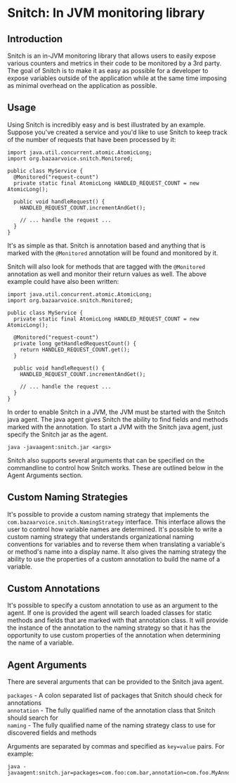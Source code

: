 Snitch: In JVM monitoring library
=================================

Introduction
------------
Snitch is an in-JVM monitoring library that allows users to easily expose various counters and metrics in their code to
be monitored by a 3rd party.  The goal of Snitch is to make it as easy as possible for a developer to expose variables
outside of the application while at the same time imposing as minimal overhead on the application as possible.

Usage
-----
Using Snitch is incredibly easy and is best illustrated by an example.  Suppose you've created a service and you'd like
to use Snitch to keep track of the number of requests that have been processed by it:

    import java.util.concurrent.atomic.AtomicLong;
    import org.bazaarvoice.snitch.Monitored;

    public class MyService {
      @Monitored("request-count")
      private static final AtomicLong HANDLED_REQUEST_COUNT = new AtomicLong();

      public void handleRequest() {
        HANDLED_REQUEST_COUNT.incrementAndGet();

        // ... handle the request ...
      }
    }

It's as simple as that.  Snitch is annotation based and anything that is marked with the ```@Monitored``` annotation
will be found and monitored by it.

Snitch will also look for methods that are tagged with the ```@Monitored``` annotation
as well and monitor their return values as well.  The above example could have also been written:

    import java.util.concurrent.atomic.AtomicLong;
    import org.bazaarvoice.snitch.Monitored;

    public class MyService {
      private static final AtomicLong HANDLED_REQUEST_COUNT = new AtomicLong();

      @Monitored("request-count")
      private long getHandledRequestCount() {
        return HANDLED_REQUEST_COUNT.get();
      }

      public void handleRequest() {
        HANDLED_REQUEST_COUNT.incrementAndGet();

        // ... handle the request ...
      }
    }

In order to enable Snitch in a JVM, the JVM must be started with the Snitch java agent.
The java agent gives Snitch the ability to find fields and methods marked with the annotation.  To start a JVM with the
Snitch java agent, just specify the Snitch jar as the agent.

    java -javaagent:snitch.jar <args>

Snitch also supports several arguments that can be specified on the commandline to control how Snitch works.  These are
outlined below in the Agent Arguments section.

Custom Naming Strategies
------------------------
It's possible to provide a custom naming strategy that implements the ```com.bazaarvoice.snitch.NamingStrategy```
interface.  This interface allows the user to control how variable names are determined.  It's possible to write a
custom naming strategy that understands organizational naming conventions for variables and to reverse them when
translating a variable's or method's name into a display name.  It also gives the naming strategy the ability to use
the properties of a custom annotation to build the name of a variable.

Custom Annotations
------------------
It's possible to specify a custom annotation to use as an argument to the agent.  If one is provided the agent will
search loaded classes for static methods and fields that are marked with that annotation class.  It will provide the
instance of the annotation to the naming strategy so that it has the opportunity to use custom properties of the
annotation when determining the name of a variable.

Agent Arguments
---------------
There are several arguments that can be provided to the Snitch java agent.

```packages``` - A colon separated list of packages that Snitch should check for annotations<br/>
```annotation``` - The fully qualified name of the annotation class that Snitch should search for<br/>
```naming``` - The fully qualified name of the naming strategy class to use for discovered fields and methods<br/>

Arguments are separated by commas and specified as ```key=value``` pairs.  For example:

    java -javaagent:snitch.jar=packages=com.foo:com.bar,annotation=com.foo.MyAnnotation,naming=com.foo.MyNaming



